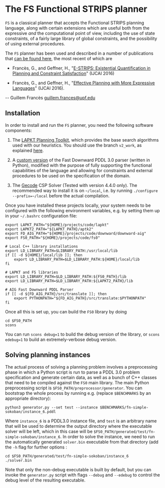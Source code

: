 
The FS Functional STRIPS planner
=================================

`FS` is a classical planner that accepts the Functional STRIPS planning language, along with certain extensions
which are useful both from the expressive _and_ the computational point of view, including the use of
state constraints, of a fairly large library of global constraints, and the possibility of using external procedures.

The `FS` planner has been used and described in a number of publications that [can be found here](http://gfrances.github.io/pubs/),
the most recent of which are 

* Francès, G., and Geffner, H.,
"[E-STRIPS: Existential Quantification in Planning and Constraint Satisfaction](http://gfrances.github.io/pubs/2016-ijcai-existential-quantification-planning-csp/)" (IJCAI 2016)

* Francès, G., and Geffner, H.,
"[Effective Planning with More Expressive Languages](http://gfrances.github.io/pubs/2016-ijcai-effective-planning-more-expressive-languages/)" (IJCAI 2016).



-- Guillem Francès <guillem.frances@upf.edu>

Installation
--------------
In order to install and run the `FS` planner, you need the following software components:

1. The [LAPKT Planning Toolkit](http://lapkt.org/), which provides the base search algorithms used with our heuristics.
You should use the branch `v2_work`, as explained [here](https://github.com/miquelramirez/LAPKT-public/blob/v2-work/aptk2/README.md).

1. A [custom version](https://bitbucket.org/gfrances/downward-aig) of the Fast Downward PDDL 3.0 parser (written in Python), modified with the purpose of fully supporting the functional capabilities of the language and allowing for constraints and external procedures to be used on the specification of the domain.

1. The [Gecode](http://www.gecode.org/) CSP Solver (Tested with version 4.4.0 only). The recommended way to install it is on `~/local`, i.e. by running `./configure --prefix=~/local` before the actual compilation.


Once you have installed these projects locally, your system needs to be configured with the following environment variables,
e.g. by setting them up in your  `~/.bashrc` configuration file:


```shell
export LAPKT_PATH="${HOME}/projects/code/lapkt"
export LAPKT2_PATH="${LAPKT_PATH}/aptk2"
export FD_AIG_PATH="${HOME}/projects/code/downward/downward-aig"
export FS0_PATH="${HOME}/projects/code/fs0"

# Local C++ library installations
export LD_LIBRARY_PATH=$LIBRARY_PATH:/usr/local/lib
if [[ -d ${HOME}/local/lib ]]; then
	export LD_LIBRARY_PATH=$LD_LIBRARY_PATH:${HOME}/local/lib
fi

# LAPKT and FS libraries
export LD_LIBRARY_PATH=$LD_LIBRARY_PATH:${FS0_PATH}/lib
export LD_LIBRARY_PATH=$LD_LIBRARY_PATH:${LAPKT2_PATH}/lib

# AIG Fast Downward PDDL Parser
if [[ -d ${FD_AIG_PATH}/src/translate ]]; then
	export PYTHONPATH="${FD_AIG_PATH}/src/translate:$PYTHONPATH"
fi

```

Once all this is set up, you can build the `FS0` library by doing

```shell
cd $FS0_PATH
scons
```

You can run `scons debug=1` to build the debug version of the library, or `scons edebug=1` to build an extremely-verbose debug version.


Solving planning instances
----------------------------------

The actual process of solving a planning problem involves a preprocessing phase in which a Python script is run to parse a PDDL 3.0 problem specification and generate certain data, as well as a bunch of C++ classes that need to be compiled against the `FS0` main library. The main Python preprocessing script is `$FS0_PATH/preprocessor/generator`.
You can bootstrap the whole process by running e.g. (replace `$BENCHMARKS` by an appropriate directory):

```shell
python3 generator.py --set test --instance $BENCHMARKS/fn-simple-sokoban/instance_6.pddl
```

Where `instance_6` is a PDDL3.0 instance file, and 
`test` is an arbitrary name that will be used to determine the output directory where the executable solver will be left, which in this case will be
`$FS0_PATH/generated/test/fn-simple-sokoban/instance_6`.
In order to solve the instance, we need to run the automatically generated `solver.bin` executable from that directory (add the `-h` flag for further options :

```shell
cd $FS0_PATH/generated/test/fn-simple-sokoban/instance_6
./solver.bin
```

Note that only the non-debug executable is built by default, but you can invoke the `generator.py` script with flags `--debug` and `--edebug` to control the debug level
of the resulting executable.


